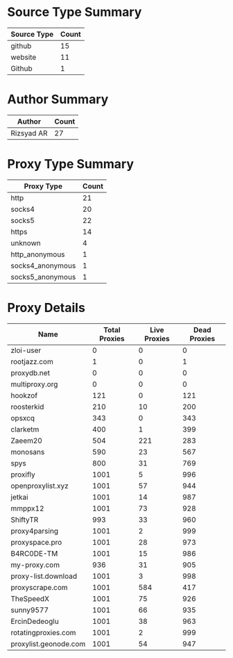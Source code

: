 # Source Type Summary

| Source Type | Count |
|-------------|-------|
| github | 15 |
| website | 11 |
| Github | 1 |


# Author Summary

| Author | Count |
|--------|-------|
| Rizsyad AR | 27 |


# Proxy Type Summary

| Proxy Type | Count |
|------------|-------|
| http | 21 |
| socks4 | 20 |
| socks5 | 22 |
| https | 14 |
| unknown | 4 |
| http_anonymous | 1 |
| socks4_anonymous | 1 |
| socks5_anonymous | 1 |


# Proxy Details

| Name | Total Proxies | Live Proxies | Dead Proxies |
|------|---------------|--------------|---------------|
| zloi-user | 0 | 0 | 0 |
| rootjazz.com | 1 | 0 | 1 |
| proxydb.net | 0 | 0 | 0 |
| multiproxy.org | 0 | 0 | 0 |
| hookzof | 121 | 0 | 121 |
| roosterkid | 210 | 10 | 200 |
| opsxcq | 343 | 0 | 343 |
| clarketm | 400 | 1 | 399 |
| Zaeem20 | 504 | 221 | 283 |
| monosans | 590 | 23 | 567 |
| spys | 800 | 31 | 769 |
| proxifly | 1001 | 5 | 996 |
| openproxylist.xyz | 1001 | 57 | 944 |
| jetkai | 1001 | 14 | 987 |
| mmppx12 | 1001 | 73 | 928 |
| ShiftyTR | 993 | 33 | 960 |
| proxy4parsing | 1001 | 2 | 999 |
| proxyspace.pro | 1001 | 28 | 973 |
| B4RC0DE-TM | 1001 | 15 | 986 |
| my-proxy.com | 936 | 31 | 905 |
| proxy-list.download | 1001 | 3 | 998 |
| proxyscrape.com | 1001 | 584 | 417 |
| TheSpeedX | 1001 | 75 | 926 |
| sunny9577 | 1001 | 66 | 935 |
| ErcinDedeoglu | 1001 | 38 | 963 |
| rotatingproxies.com | 1001 | 2 | 999 |
| proxylist.geonode.com | 1001 | 54 | 947 |
